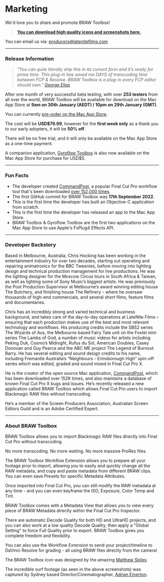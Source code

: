 # Marketing

We'd love you to share and promote BRAW Toolbox!

> **[You can download high quality icons and screenshots here.](https://github.com/latenitefilms/BRAWToolbox/tree/main/marketing)**

You can email us via: [producers@latenitefilms.com](mailto:producers@latenitefilms.com)

---

### Release Information

> _"You can quite literally ship this in its current form and it’s ready for prime time. This plug-in has saved me DAYS of transcoding time between FCP & Resolve. BRAW Toolbox is a plug-in every FCP editor should own." [George Elias](https://twitter.com/gwphotographe)_

After one month of very successful beta testing, with over **253 testers** from all over the world, BRAW Toolbox will be available for download on the Mac App Store at **9am on 30th January (AEDT) / 10pm on 29th January (GMT)**.

You can currently [pre-order on the Mac App Store](https://apps.apple.com/au/app/braw-toolbox/id6444061549?mt=12).

The cost will be **USD$79.99**, however for the **first week only** as a thank you to our early adopters, it will be **50% off**.

There will be no free trial, and it will only be available on the Mac App Store as a one-time payment.

A companion application, [Gyroflow Toolbox](https://gyroflowtoolbox.io) is also now available on the Mac App Store for purchase for USD$5.

---

### Fun Facts

- The developer created [CommandPost](https://commandpost.io), a popular Final Cut Pro workflow tool that's been downloaded [over 152,000 times](https://hanadigital.github.io/grev/?user=commandpost&repo=commandpost).
- The first GitHub commit for BRAW Toolbox was **17th September 2022**.
- This is the first time the developer has built an Objective-C application from scratch.
- This is the first time the developer has released an app to the Mac App Store.
- BRAW Toolbox & Gyroflow Toolbox are the first two applications on the Mac App Store to use Apple's FxPlug4 Effects API.

---

### Developer Backstory

Based in Melbourne, Australia, Chris Hocking has been working in the entertainment industry for over two decades, starting out operating and repairing animatronics for the BBC Tweenies, before moving into lighting design and technical production management for live productions. He was the lighting designer for the Moscow Circus tours in South Africa & Taiwan, as well as lighting some of Sony Music’s biggest artists. He was previously the Post Production Supervisor at Melbourne’s award winning editing house The Butchery, and finishing house The Refinery - where he oversaw thousands of high-end commercials, and several short films, feature films and documentaries.

Chris has an incredibly strong and varied technical and business background, and takes care of the day-to-day operations at LateNite Films – ensuring that each production makes use of the best and most relevant technology and workflows. His producing credits include the SBS2 series The Wizards of Aus, the Melbourne based Fairy Tale unit on the Foxtel mini series The Lambs of God, a number of music videos for artists including Peking Duk, Cosmo’s Midnight, Rufus du Sol, American Doubles, Casey Donovan and Guy Pearce and the ABC ME project The Legend of Burnout Barry. He has several editing and sound design credits to his name, including Fremantle Australia’s “Neighbours - Erinsborough High” spin-off series which was edited, graded and sound mixed in Final Cut Pro X.

He is the creator of the open source Mac application, [CommandPost](https://commandpost.io), which has been downloaded over 152K times, and also maintains a database of known Final Cut Pro X bugs and issues. He’s recently released a new application called BRAW Toolbox which allows Final Cut Pro users to import Blackmagic RAW files without transcoding.

He’s a member of the Screen Producers Association, Australian Screen Editors Guild and is an Adobe Certified Expert.

---

### About BRAW Toolbox

BRAW Toolbox allows you to import Blackmagic RAW files directly into Final Cut Pro without transcoding.

No more transcoding. No more waiting. No more massive ProRes files.

The BRAW Toolbox Workflow Extension allows you to prepare all your footage prior to import, allowing you to easily and quickly change all the RAW metadata, and copy and paste metadata from different BRAW clips. You can even save Presets for specific Metadata Attributes.

Once imported into Final Cut Pro, you can still modify the RAW metadata at any time - and you can even keyframe the ISO, Exposure, Color Temp and Tint.

BRAW Toolbox comes with a Metadata View that allows you to view every piece of BRAW Metadata directly within the Final Cut Pro Inspector.

There are automatic Decode Quality for both HD and UltraHD projects, and you can also work at a low quality Decode Quality, then apply a "Global Setting" to force Full Quality prior to export. BRAW Toolbox gives you complete freedom and flexibility.

You can also use the Workflow Extension to send your project/timeline to DaVinci Resolve for grading - all using BRAW files directly from the camera!

The BRAW Toolbox icon was designed by the amazing [Matthew Skiles](http://matthewskiles.com).

The incredible surf footage (as seen in the above screenshots) was captured by Sydney based Director/Cinematographer, [Adrian Emerton](https://www.adrianemerton.com.au).